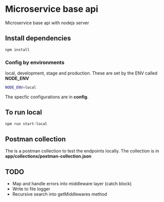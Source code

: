 # Microservice base api

Microservice base api with nodejs server

## Install dependencies

```sh
npm install
```
### Config by environments

local, development, stage and production. These are set by the ENV called **NODE_ENV**

```sh
NODE_ENV=local
```

The specfic configurations are in **config**.

## To run  local

```sh
npm run start-local
```
## Postman collection

The is a postman collection to test the endpoints locally. The collection is in **app/collections/postman-collection.json**

## TODO

- Map and handle errors into middleware layer (catch block)
- Write to file logger
- Recursive search into getMiddlewares method
